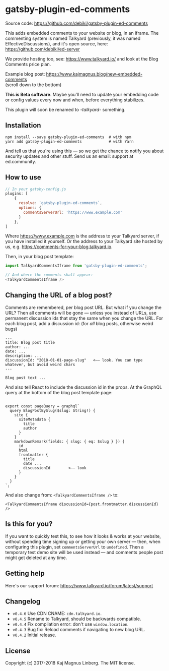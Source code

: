 gatsby-plugin-ed-comments
=========================

Source code: https://github.com/debiki/gatsby-plugin-ed-comments  

This adds embedded comments to your website or blog, in an iframe. The commenting system is
named Talkyard (previously, it was named EffectiveDiscussions), and it's open source,
here: https://github.com/debiki/ed-server

We provide hosting too, see: https://www.talkyard.io/
and look at the Blog Comments price plan.

Example blog post: https://www.kajmagnus.blog/new-embedded-comments  
(scroll down to the bottom)

**This is Beta software**. Maybe you'll need to update your embedding code or config values
every now and when, before everything stabilizes.

This plugin will soon be renamed to *-talkyard-* something.


## Installation

```
npm install --save gatsby-plugin-ed-comments  # with npm
yarn add gatsby-plugin-ed-comments            # with Yarn
```

And tell us that you're using this — so we get the chance to notify you about security updates
and other stuff. Send us an email: support at ed.community.


## How to use

```javascript
// In your gatsby-config.js
plugins: [
    {
      resolve: `gatsby-plugin-ed-comments`,
      options: {
        commentsServerUrl: 'https://www.example.com'
      }
    },
]
```

Where https://www.example.com is the address to your Talkyard server, if
you have installed it yourself. Or the address to your Talkyard site
hosted by us, e.g. https://comments-for-your-blog.talkyard.io.

Then, in your blog post template:

```javascript
import TalkyardCommentsIframe from 'gatsby-plugin-ed-comments';

// And where the comments shall appear:
<TalkyardCommentsIframe />
```

## Changing the URL of a blog post?

Comments are remembered, per blog post URL. But what if you change the URL? Then
all comments will be gone — unless you instead of URLs, use permanent discussion ids
that stay the same when you change the URL.
For each blog post, add a discussion id: (for *all* blog posts, otherwise weird bugs)

    ---
    title: Blog post title
    author: ...
    date: ...
    description: ...
    discussionId: "2018-01-01-page-slug"   <—— look. You can type whatever, but avoid weird chars
    ---
    
    Blog post text ...

And also tell React to include the discussion id in the props. At the GraphQL query
at the bottom of the blog post template page:

```

export const pageQuery = graphql`
  query BlogPostBySlug($slug: String!) {
    site {
      siteMetadata {
        title
        author
      }
    }
    markdownRemark(fields: { slug: { eq: $slug } }) {
      id
      html
      frontmatter {
        title
        date ...
        discussionId        <—— look
      }
    }
  }
`;
```

And also change from: `<TalkyardCommentsIframe />`
to:

```
<TalkyardCommentsIframe discussionId={post.frontmatter.discussionId} />
```

## Is this for you?

If you want to quickly test this, to see how it looks & works at your website,
without spending time signing up or getting your own server
— then, when configuring this plugin, set
`commentsServerUrl` to `undefined`. Then a temporary test demo site will be used instead
— and comments people post might get deleted at any time.

## Getting help

Here's our support forum: https://www.talkyard.io/forum/latest/support


## Changelog

- `v0.4.6` Use CDN CNAME: `cdn.talkyard.io`.
- `v0.4.5` Rename to Talkyard, should be backwards compatible.
- `v0.4.4` Fix compilation error: don't use `window.location`.
- `v0.4.3` Bug fix: Reload comments if navigating to new blog URL.
- `v0.4.2` Initial release.

## License

Copyright (c) 2017-2018 Kaj Magnus Linberg.
The MIT license.

